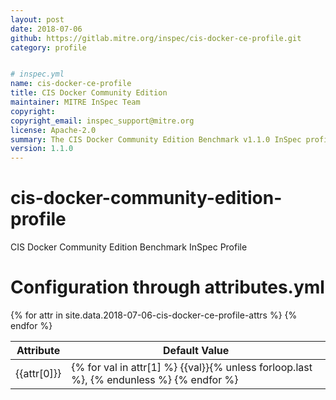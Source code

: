 ```yaml
---
layout: post
date: 2018-07-06
github: https://gitlab.mitre.org/inspec/cis-docker-ce-profile.git
category: profile


# inspec.yml
name: cis-docker-ce-profile
title: CIS Docker Community Edition
maintainer: MITRE InSpec Team
copyright: 
copyright_email: inspec_support@mitre.org
license: Apache-2.0
summary: The CIS Docker Community Edition Benchmark v1.1.0 InSpec profile.
version: 1.1.0
---
```


# cis-docker-community-edition-profile

CIS Docker Community Edition Benchmark InSpec Profile



# Configuration through attributes.yml
<table class="table">
  <thead class="thead">
  <tr>
    <th>Attribute</th>
    <th>Default Value</th>
  </tr>
  </thead>
  {% for attr in site.data.2018-07-06-cis-docker-ce-profile-attrs  %}
    <tr>
      <td>{{attr[0]}}</td>
      <td>{% for val in attr[1] %}
        {{val}}{% unless forloop.last %}, {% endunless %}
      {% endfor %}</td>
    </tr>
  {% endfor %}
</table>


